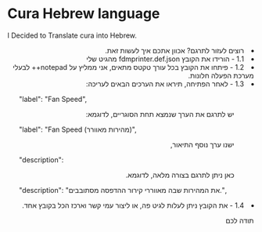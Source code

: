 # Cura Hebrew language
 I Decided to Translate cura into Hebrew.
 <div dir="rtl">
 <li>רוצים לעזור לתרגם? אכוון אתכם איך לעשות זאת.</li>  
 
<li>1.1 - הורידו את הקובץ fdmprinter.def.json מהגיט שלי</li> 
<li>1.2 - פיתחו את הקובץ בכל עורך טקטס מתאים, אני ממליץ על notepad++ לבעלי מערכת הפעלה חלונות.</li> 
<li>1.3 - לאחר הפתיחה, תיראו את הערכים הבאים לעריכה:</li> 
</div>
      <ul>"label": "Fan Speed", </ul> 
      <div dir="rtl">     
      <ul> יש לתרגם את הערך שנמצא תחת הסוגריים, <b></b>לדוגמא:</ul> 
      </div>
      <ul>"label": "Fan Speed (מהירות מאוורר)",</ul> 
      <div dir="rtl">    
      <ul>ישנו ערך נוסף התיאור,</ul>  
      </div>  
      <ul>"description": </ul>
      <div dir="rtl">
      <ul>כאן ניתן לתרגם בצורה מלאה, לדוגמא.</ul> 
      </div>
      <ul>"description": "את המהירות שבה מאווררי קירור ההדפסה מסתובבים.",</ul>
      <div dir="rtl"> 
<li> 1.4 - את הקובץ ניתן לעלות לגיט פה, או ליצור עמי קשר וארכז הכל בקובץ אחד.</li> 

תודה לכם
</div>
